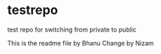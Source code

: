 # testrepo
test repo for switching from private to public 

This is the readme file by Bhanu
Change by Nizam
